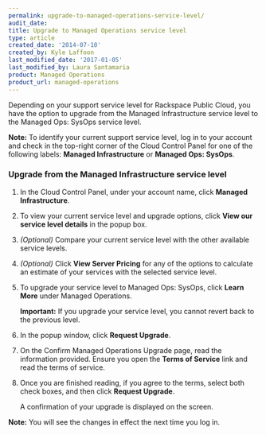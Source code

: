 ```yaml
---
permalink: upgrade-to-managed-operations-service-level/
audit_date:
title: Upgrade to Managed Operations service level
type: article
created_date: '2014-07-10'
created_by: Kyle Laffoon
last_modified_date: '2017-01-05'
last_modified_by: Laura Santamaria
product: Managed Operations
product_url: managed-operations
---
```


Depending on your support service level for Rackspace Public Cloud, you have the
option to upgrade from the Managed Infrastructure service level to the Managed
Ops: SysOps service level.

**Note:** To identify your current support service level, log in to your account
and check in the top-right corner of the Cloud Control Panel for one of the
following labels: **Managed Infrastructure** or **Managed Ops: SysOps**.

### Upgrade from the Managed Infrastructure service level

1.  In the Cloud Control Panel, under your account name, click **Managed
    Infrastructure**.

2.  To view your current service level and upgrade options, click **View our
    service level details** in the popup box.

3.  *(Optional)* Compare your current service level with the other available
    service levels.

4.  *(Optional)* Click **View Server Pricing** for any of the options to
    calculate an estimate of your services with the selected service level.

5.  To upgrade your service level to Managed Ops: SysOps, click **Learn More**
    under Managed Operations.

    **Important:** If you upgrade your service level, you cannot revert back to
    the previous level.

6.  In the popup window, click **Request Upgrade**.

7.  On the Confirm Managed Operations Upgrade page, read the information
    provided. Ensure you open the **Terms of Service** link and read the terms
    of service.

8.  Once you are finished reading, if you agree to the terms, select both check
    boxes, and then click **Request Upgrade**.

    A confirmation of your upgrade is displayed on the screen.

**Note:** You will see the changes in effect the next time you log in.
